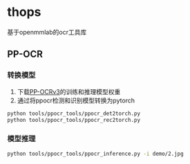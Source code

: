 # thops

基于openmmlab的ocr工具库

## PP-OCR

### 转换模型

1. 下载[PP-OCRv3](https://github.com/PaddlePaddle/PaddleOCR)的训练和推理模型权重
2. 通过将ppocr检测和识别模型转换为pytorch

```bash
python tools/ppocr_tools/ppocr_det2torch.py
python tools/ppocr_tools/ppocr_rec2torch.py
```

### 模型推理

```bash
python tools/ppocr_tools/ppocr_inference.py -i demo/2.jpg
```
